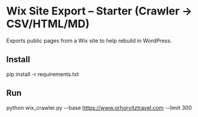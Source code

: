 # Wix Site Export – Starter (Crawler → CSV/HTML/MD)

Exports public pages from a Wix site to help rebuild in WordPress.

## Install
pip install -r requirements.txt

## Run
python wix_crawler.py --base https://www.orhorvitztravel.com --limit 300
